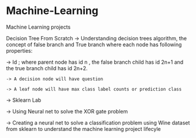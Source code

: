 # Machine-Learning
Machine Learning projects

Decision Tree From Scratch
-> Understanding decision trees algorithm, the concept of false branch and True branch where each node has following properties:

  -> Id ; where parent node has id n , the false branch child has id 2n+1 and the true branch child has id 2n+2.
  
    -> A decision node will have question 
    
    -> A leaf node will have max class label counts or prediction class
    
-> Sklearn Lab

  -> Using Neural net to solve the XOR gate problem
  
  -> Creating a neural net to solve a classification problem using Wine dataset from sklearn to understand the machine learning project           lifecyle
